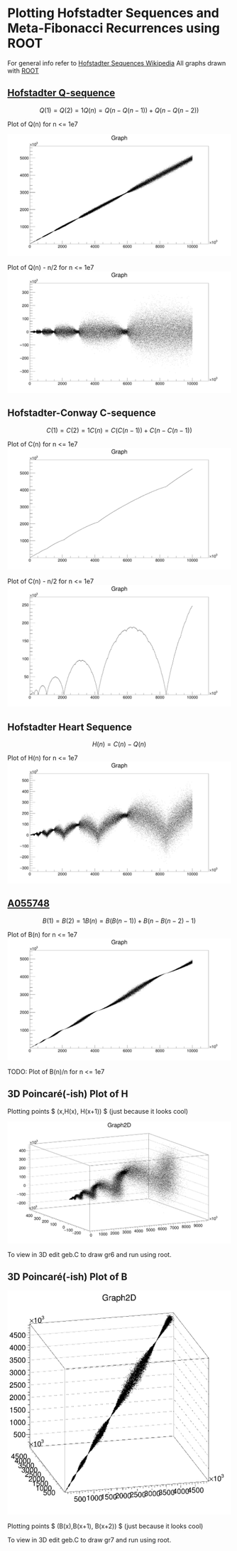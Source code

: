 # Plotting Hofstadter Sequences and Meta-Fibonacci Recurrences using ROOT

For general info refer to [Hofstadter Sequences Wikipedia](https://en.wikipedia.org/wiki/Hofstadter_sequence)
All graphs drawn with [ROOT](https://root.cern/)


## [Hofstadter Q-sequence](https://oeis.org/A005185)

```math
Q(1) = Q(2) = 1
Q(n) = Q(n-Q(n-1)) + Q(n-Q(n-2))
```

Plot of Q(n) for n <= 1e7

![plot](/images/Q1.png)

Plot of Q(n) - n/2 for n <= 1e7
![plot](images/Q2.png)

## Hofstadter-Conway C-sequence

$$
C(1) = C(2) = 1
C(n) = C(C(n-1)) + C(n-C(n-1))
$$

Plot of C(n) for n <= 1e7
![plot](images/C1.png)

Plot of C(n) - n/2 for n <= 1e7
![plot](images/C2.png)

## Hofstadter Heart Sequence
```math
H(n) = C(n) - Q(n)
```


Plot of H(n) for n <= 1e7
![plot](images/H1.png)


## [A055748](http://oeis.org/A055748)

```math
B(1) = B(2) = 1
B(n) = B(B(n-1)) + B(n - B(n-2) - 1)
```

Plot of B(n) for n <= 1e7
![plot](images/B1.png)

TODO:
Plot of B(n)/n for n <= 1e7

## 3D Poincaré(-ish) Plot of H

Plotting points $ (x,H(x), H(x+1)) $ (just because it looks cool)

![plot](images/PCH.png)

To view in 3D edit geb.C to draw gr6 and run using root.

## 3D Poincaré(-ish) Plot of B

![plot](images/PCB.png)


Plotting points $ (B(x),B(x+1), B(x+2)) $ (just because it looks cool)

To view in 3D edit geb.C to draw gr7 and run using root.
